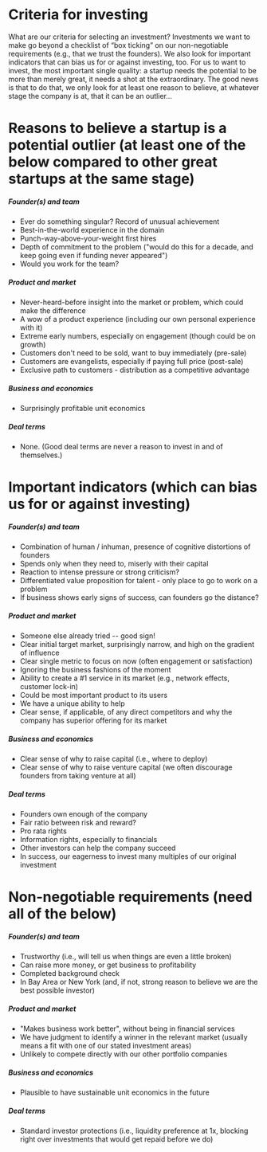 Criteria for investing
========

What are our criteria for selecting an investment? Investments we want to make go beyond a checklist of “box ticking” on our non-negotiable requirements (e.g., that we trust the founders). We also look for important indicators that can bias us for or against investing, too. For us to want to invest, the most important single quality: a startup needs the potential to be more than merely great, it needs a shot at the extraordinary. The good news is that to do that, we only look for at least one reason to believe, at whatever stage the company is at, that it can be an outlier...

# Reasons to believe a startup is a potential outlier (at least one of the below compared to other great startups at the same stage)
##### Founder(s) and team
+ Ever do something singular? Record of unusual achievement
+ Best-in-the-world experience in the domain
+ Punch-way-above-your-weight first hires
+ Depth of commitment to the problem ("would do this for a decade, and keep going even if funding never appeared")
+ Would you work for the team?

##### Product and market
+ Never-heard-before insight into the market or problem, which could make the difference
+ A wow of a product experience (including our own personal experience with it)
+ Extreme early numbers, especially on engagement (though could be on growth)
+ Customers don't need to be sold, want to buy immediately (pre-sale)
+ Customers are evangelists, especially if paying full price (post-sale)
+ Exclusive path to customers - distribution as a competitive advantage

##### Business and economics
+ Surprisingly profitable unit economics

##### Deal terms
+ None. (Good deal terms are never a reason to invest in and of themselves.)

# Important indicators (which can bias us for or against investing)
##### Founder(s) and team
+ Combination of human / inhuman, presence of cognitive distortions of founders
+ Spends only when they need to, miserly with their capital
+ Reaction to intense pressure or strong criticism?
+ Differentiated value proposition for talent - only place to go to work on a problem
+ If business shows early signs of success, can founders go the distance?

##### Product and market
+ Someone else already tried -- good sign!
+ Clear initial target market, surprisingly narrow, and high on the gradient of influence
+ Clear single metric to focus on now (often engagement or satisfaction)
+ Ignoring the business fashions of the moment
+ Ability to create a #1 service in its market (e.g., network effects, customer lock-in)
+ Could be most important product to its users
+ We have a unique ability to help
+ Clear sense, if applicable, of any direct competitors and why the company has superior offering for its market

##### Business and economics
+ Clear sense of why to raise capital (i.e., where to deploy)
+ Clear sense of why to raise venture capital (we often discourage founders from taking venture at all)

##### Deal terms
+ Founders own enough of the company
+ Fair ratio between risk and reward?
+ Pro rata rights
+ Information rights, especially to financials
+ Other investors can help the company succeed
+ In success, our eagerness to invest many multiples of our original investment

# Non-negotiable requirements (need all of the below)
##### Founder(s) and team
+ Trustworthy (i.e., will tell us when things are even a little broken)
+ Can raise more money, or get business to profitability
+ Completed background check
+ In Bay Area or New York (and, if not, strong reason to believe we are the best possible investor)

##### Product and market
+ "Makes business work better", without being in financial services
+ We have judgment to identify a winner in the relevant market (usually means a fit with one of our stated investment areas)
+ Unlikely to compete directly with our other portfolio companies

##### Business and economics
+ Plausible to have sustainable unit economics in the future

##### Deal terms
+ Standard investor protections (i.e., liquidity preference at 1x, blocking right over investments that would get repaid before we do)
